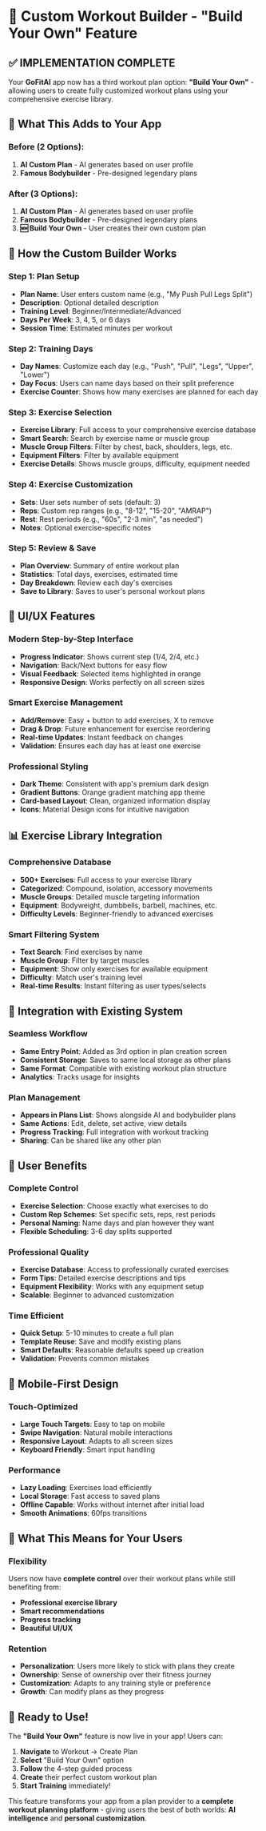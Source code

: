 # 🔨 **Custom Workout Builder - "Build Your Own" Feature**

## ✅ **IMPLEMENTATION COMPLETE**

Your **GoFitAI** app now has a third workout plan option: **"Build Your Own"** - allowing users to create fully customized workout plans using your comprehensive exercise library.

## 🎯 **What This Adds to Your App**

### **Before (2 Options):**
1. **AI Custom Plan** - AI generates based on user profile
2. **Famous Bodybuilder** - Pre-designed legendary plans

### **After (3 Options):**
1. **AI Custom Plan** - AI generates based on user profile  
2. **Famous Bodybuilder** - Pre-designed legendary plans
3. **🆕 Build Your Own** - User creates their own custom plan

## 🚀 **How the Custom Builder Works**

### **Step 1: Plan Setup**
- **Plan Name**: User enters custom name (e.g., "My Push Pull Legs Split")
- **Description**: Optional detailed description
- **Training Level**: Beginner/Intermediate/Advanced
- **Days Per Week**: 3, 4, 5, or 6 days
- **Session Time**: Estimated minutes per workout

### **Step 2: Training Days**
- **Day Names**: Customize each day (e.g., "Push", "Pull", "Legs", "Upper", "Lower")
- **Day Focus**: Users can name days based on their split preference
- **Exercise Counter**: Shows how many exercises are planned for each day

### **Step 3: Exercise Selection**
- **Exercise Library**: Full access to your comprehensive exercise database
- **Smart Search**: Search by exercise name or muscle group
- **Muscle Group Filters**: Filter by chest, back, shoulders, legs, etc.
- **Equipment Filters**: Filter by available equipment
- **Exercise Details**: Shows muscle groups, difficulty, equipment needed

### **Step 4: Exercise Customization**
- **Sets**: User sets number of sets (default: 3)
- **Reps**: Custom rep ranges (e.g., "8-12", "15-20", "AMRAP")
- **Rest**: Rest periods (e.g., "60s", "2-3 min", "as needed")
- **Notes**: Optional exercise-specific notes

### **Step 5: Review & Save**
- **Plan Overview**: Summary of entire workout plan
- **Statistics**: Total days, exercises, estimated time
- **Day Breakdown**: Review each day's exercises
- **Save to Library**: Saves to user's personal workout plans

## 🎨 **UI/UX Features**

### **Modern Step-by-Step Interface**
- **Progress Indicator**: Shows current step (1/4, 2/4, etc.)
- **Navigation**: Back/Next buttons for easy flow
- **Visual Feedback**: Selected items highlighted in orange
- **Responsive Design**: Works perfectly on all screen sizes

### **Smart Exercise Management**
- **Add/Remove**: Easy + button to add exercises, X to remove
- **Drag & Drop**: Future enhancement for exercise reordering
- **Real-time Updates**: Instant feedback on changes
- **Validation**: Ensures each day has at least one exercise

### **Professional Styling**
- **Dark Theme**: Consistent with app's premium dark design
- **Gradient Buttons**: Orange gradient matching app theme
- **Card-based Layout**: Clean, organized information display
- **Icons**: Material Design icons for intuitive navigation

## 📊 **Exercise Library Integration**

### **Comprehensive Database**
- **500+ Exercises**: Full access to your exercise library
- **Categorized**: Compound, isolation, accessory movements
- **Muscle Groups**: Detailed muscle targeting information
- **Equipment**: Bodyweight, dumbbells, barbell, machines, etc.
- **Difficulty Levels**: Beginner-friendly to advanced exercises

### **Smart Filtering System**
- **Text Search**: Find exercises by name
- **Muscle Group**: Filter by target muscles
- **Equipment**: Show only exercises for available equipment
- **Difficulty**: Match user's training level
- **Real-time Results**: Instant filtering as user types/selects

## 🔄 **Integration with Existing System**

### **Seamless Workflow**
- **Same Entry Point**: Added as 3rd option in plan creation screen
- **Consistent Storage**: Saves to same local storage as other plans
- **Same Format**: Compatible with existing workout plan structure
- **Analytics**: Tracks usage for insights

### **Plan Management**
- **Appears in Plans List**: Shows alongside AI and bodybuilder plans
- **Same Actions**: Edit, delete, set active, view details
- **Progress Tracking**: Full integration with workout tracking
- **Sharing**: Can be shared like any other plan

## 🎯 **User Benefits**

### **Complete Control**
- **Exercise Selection**: Choose exactly what exercises to do
- **Custom Rep Schemes**: Set specific sets, reps, rest periods
- **Personal Naming**: Name days and plan however they want
- **Flexible Scheduling**: 3-6 day splits supported

### **Professional Quality**
- **Exercise Database**: Access to professionally curated exercises
- **Form Tips**: Detailed exercise descriptions and tips
- **Equipment Flexibility**: Works with any equipment setup
- **Scalable**: Beginner to advanced customization

### **Time Efficient**
- **Quick Setup**: 5-10 minutes to create a full plan
- **Template Reuse**: Save and modify existing plans
- **Smart Defaults**: Reasonable defaults speed up creation
- **Validation**: Prevents common mistakes

## 📱 **Mobile-First Design**

### **Touch-Optimized**
- **Large Touch Targets**: Easy to tap on mobile
- **Swipe Navigation**: Natural mobile interactions
- **Responsive Layout**: Adapts to all screen sizes
- **Keyboard Friendly**: Smart input handling

### **Performance**
- **Lazy Loading**: Exercises load efficiently
- **Local Storage**: Fast access to saved plans
- **Offline Capable**: Works without internet after initial load
- **Smooth Animations**: 60fps transitions

## 🚀 **What This Means for Your Users**

### **Flexibility**
Users now have **complete control** over their workout plans while still benefiting from:
- **Professional exercise library**
- **Smart recommendations**
- **Progress tracking**
- **Beautiful UI/UX**

### **Retention**
- **Personalization**: Users more likely to stick with plans they create
- **Ownership**: Sense of ownership over their fitness journey
- **Customization**: Adapts to any training style or preference
- **Growth**: Can modify plans as they progress

## 🎉 **Ready to Use!**

The **"Build Your Own"** feature is now live in your app! Users can:

1. **Navigate** to Workout → Create Plan
2. **Select** "Build Your Own" option  
3. **Follow** the 4-step guided process
4. **Create** their perfect custom workout plan
5. **Start Training** immediately!

This feature transforms your app from a plan provider to a **complete workout planning platform** - giving users the best of both worlds: **AI intelligence** and **personal customization**.

